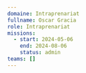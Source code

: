 ```yaml
---
domaine: Intraprenariat
fullname: Oscar Gracia
role: Intraprenariat
missions:
  - start: 2024-05-06
    end: 2024-08-06
    status: admin
teams: []
---
```

